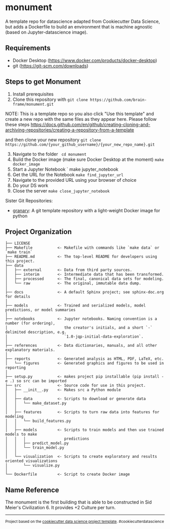 monument
==============================

A template repo for datascience adapted from Cookiecutter Data Science, but adds a Dockerfile
to build an environment that is machine agnostic (based on Jupyter-datascience image).

Requirements
------------
- Docker Desktop (https://www.docker.com/products/docker-desktop)
- git (https://git-scm.com/downloads)

Steps to get Monument
------------
1. Install prerequisites
2. Clone this repository with 
` git clone https://github.com/brain-frame/monument.git `

NOTE: This is a template repo so you also click "Use this template" 
and create a new repo with the same files as they appear here. Please follow these steps
https://docs.github.com/en/github/creating-cloning-and-archiving-repositories/creating-a-repository-from-a-template

and then clone your new repository
` git clone https://github.com/{your_github_username}/{your_new_repo_name}.git `

3. Navigate to the folder 
` cd monument`
4. Build the Docker image (make sure Docker Desktop at the moment)
` make docker_image `
5. Start a Jupyter Notebook
` make jupyter_notebook
6. Get the URL for the Notebook
` make find_jupyter_url `
7. Navigate to the provided URL using your browser of choice
8. Do your DS work
9. Close the server 
` make close_jupyter_notebook `


Sister Git Repositories:
- <a target="_blank" href="https://github.com/brain-frame/granary">granary</a>: A git template repository with a light-weight Docker image for python


Project Organization
------------

    ├── LICENSE
    ├── Makefile           <- Makefile with commands like `make data` or `make train`
    ├── README.md          <- The top-level README for developers using this project.
    ├── data
    │   ├── external       <- Data from third party sources.
    │   ├── interim        <- Intermediate data that has been transformed.
    │   ├── processed      <- The final, canonical data sets for modeling.
    │   └── raw            <- The original, immutable data dump.
    │
    ├── docs               <- A default Sphinx project; see sphinx-doc.org for details
    │
    ├── models             <- Trained and serialized models, model predictions, or model summaries
    │
    ├── notebooks          <- Jupyter notebooks. Naming convention is a number (for ordering),
    │                         the creator's initials, and a short `-` delimited description, e.g.
    │                         `1.0-jqp-initial-data-exploration`.
    │
    ├── references         <- Data dictionaries, manuals, and all other explanatory materials.
    │
    ├── reports            <- Generated analysis as HTML, PDF, LaTeX, etc.
    │   └── figures        <- Generated graphics and figures to be used in reporting
    │
    ├── setup.py           <- makes project pip installable (pip install -e .) so src can be imported
    ├── src                <- Source code for use in this project.
    │   ├── __init__.py    <- Makes src a Python module
    │   │
    │   ├── data           <- Scripts to download or generate data
    │   │   └── make_dataset.py
    │   │
    │   ├── features       <- Scripts to turn raw data into features for modeling
    │   │   └── build_features.py
    │   │
    │   ├── models         <- Scripts to train models and then use trained models to make
    │   │   │                 predictions
    │   │   ├── predict_model.py
    │   │   └── train_model.py
    │   │
    │   └── visualization  <- Scripts to create exploratory and results oriented visualizations
    │       └── visualize.py
    │
    └── Dockerfile         <- Script to create Docker image

Name Reference
------------
The monument is the first building that is able to be constructed in Sid Meier's Civilization 6.
It provides +2 Culture per turn.

--------

<p><small>Project based on the <a target="_blank" href="https://drivendata.github.io/cookiecutter-data-science/">cookiecutter data science project template</a>. #cookiecutterdatascience</small></p>

